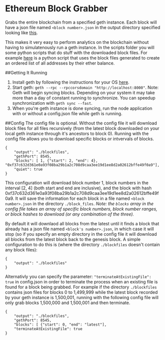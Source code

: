# Ethereum Block Grabber
Grabs the entire blockchain from a specified geth instance. Each block will have a json file named ```<block number>.json``` in the output directory specified looking like [this](https://gist.github.com/Antoine-D/2067be1b72cee66b143b220edbb5b522).

This makes it very easy to perform analytics on the blockchain without having to simulatenously run a geth instance. In the scripts folder you will some python scripts that do stuff with the downloaded block files. For example [here](https://github.com/Antoine-D/ethereum-block-grabber/blob/master/scripts/balances.py) is a python script that uses the block files generated to create an ordered list of all addresses by their ether balance. 

##Getting It Running
  1. Install geth by following the instructions for your OS [here](https://www.ethereum.org/cli).
  2. Start geth: ```geth --rpc --rpccorsdomain "http://localhost:8000"```. Note: Geth will begin syncing blocks. Depending on your system it may take more than a day of constant running to synchronize. You can speedup synchronization with ```geth sync --fast```.
  3. When you're geth instance is done syncing, run the node application with or without a config.json file while geth is running.

##Config
The config file is optional. Without the config file it will download block files for all files recursively (from the latest block downloaded on your local geth instance through it's ancestors to block 0). Running with the config file allows you to download specific blocks or intvervals of blocks.
```
{
    "output": "./blockfiles",
    "gethPort": 8545, 
    "blocks": [ 1, {"start": 2, "end": 4}, "0xf37c632d361e0a93f08ba29b1a2c708d9caa3ee19d1ee8d2a02612bffe49f0a9"],
    "quiet": true
}
```
This configuration will download block number 1, block numbers in the interval [2, 4] (both start and end are inclusive), and the block with hash 0xf37c632d361e0a93f08ba29b1a2c708d9caa3ee19d1ee8d2a02612bffe49f0a9. It will save the information for each block in a file named ```<block number>.json``` in the directory ```./block_files```.
*Note: the ```blocks``` array in the config file takes an array of specific block numbers, block number ranges, or block hashes to download (or any combination of the three).*

By default it will downlaod all blocks from the latest until it finds a block that already has a json file named ```<block's number>.json```, in which case it will stop (so if you specify an empty directory in the config file it will download all blocks from the latest block back to the genesis block. A simple configuration to do this is (where the directory ```./blockfiles``` doesn't contain any block files):
```
{
    "output": "./blockfiles"
}
```
Alternativly you can specify the parameter: ```"terminateAtExistingFile": true``` in config.json in order to terminate the process when an existing file is found for a block being grabbed. For example if the directory ```./blockfiles``` contains json files for blocks 0 to 1,499,999 while the latest block recorded by your geth instance is 1,500,001, running with the following config file will only grab blocks 1,500,000 and 1,500,001 and then terminate.  
```
{
    "output": "./blockfiles",
    "gethPort": 8545, 
    "blocks": [ {"start": 0, "end": "latest"],
    "terminateAtExistingFile": true
}
```
